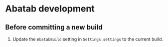 # Abatab development

## Before committing a new build

1. Update the `AbatabBuild` setting in `Settings.settings` to the current build.